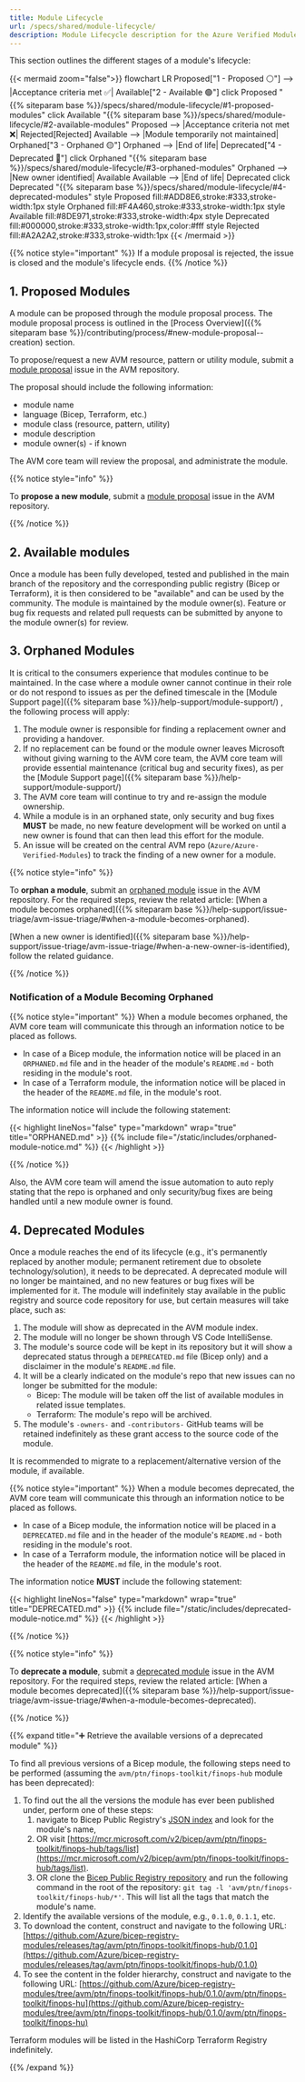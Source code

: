 ```yaml
---
title: Module Lifecycle
url: /specs/shared/module-lifecycle/
description: Module Lifecycle description for the Azure Verified Modules (AVM) program
---
```


This section outlines the different stages of a module's lifecycle:

{{< mermaid zoom="false">}}
flowchart LR
    Proposed["1 - Proposed ⚪"] --> |Acceptance criteria met ✅| Available["2 - Available 🟢"]
      click Proposed "{{% siteparam base %}}/specs/shared/module-lifecycle/#1-proposed-modules"
      click Available "{{% siteparam base %}}/specs/shared/module-lifecycle/#2-available-modules"
    Proposed --> |Acceptance criteria not met ❌| Rejected[Rejected]
    Available --> |Module temporarily not maintained| Orphaned["3 - Orphaned 🟡"]
    Orphaned --> |End of life| Deprecated["4 - Deprecated 🔴"]
      click Orphaned "{{% siteparam base %}}/specs/shared/module-lifecycle/#3-orphaned-modules"
    Orphaned --> |New owner identified| Available
    Available --> |End of life| Deprecated
      click Deprecated "{{% siteparam base %}}/specs/shared/module-lifecycle/#4-deprecated-modules"
    style Proposed fill:#ADD8E6,stroke:#333,stroke-width:1px
    style Orphaned fill:#F4A460,stroke:#333,stroke-width:1px
    style Available fill:#8DE971,stroke:#333,stroke-width:4px
    style Deprecated fill:#000000,stroke:#333,stroke-width:1px,color:#fff
    style Rejected fill:#A2A2A2,stroke:#333,stroke-width:1px
{{< /mermaid >}}

{{% notice style="important" %}}
If a module proposal is rejected, the issue is closed and the module's lifecycle ends.
{{% /notice %}}

## 1. Proposed Modules

A module can be proposed through the module proposal process. The module proposal process is outlined in the [Process Overview]({{% siteparam base %}}/contributing/process/#new-module-proposal--creation) section.

To propose/request a new AVM resource, pattern or utility module, submit a [module proposal](https://aka.ms/AVM/ModuleProposal) issue in the AVM repository.

The proposal should include the following information:

- module name
- language (Bicep, Terraform, etc.)
- module class (resource, pattern, utility)
- module description
- module owner(s) - if known

The AVM core team will review the proposal, and administrate the module.

{{% notice style="info" %}}

To **propose a new module**, submit a [module proposal](https://aka.ms/AVM/ModuleProposal) issue in the AVM repository.

{{% /notice %}}

## 2. Available modules

Once a module has been fully developed, tested and published in the main branch of the repository and the corresponding public registry (Bicep or Terraform), it is then considered to be "available" and can be used by the community. The module is maintained by the module owner(s). Feature or bug fix requests and related pull requests can be submitted by anyone to the module owner(s) for review.

## 3. Orphaned Modules

It is critical to the consumers experience that modules continue to be maintained. In the case where a module owner cannot continue in their role or do not respond to issues as per the defined timescale in the [Module Support page]({{% siteparam base %}}/help-support/module-support/) , the following process will apply:

1. The module owner is responsible for finding a replacement owner and providing a handover.
2. If no replacement can be found or the module owner leaves Microsoft without giving warning to the AVM core team, the AVM core team will provide essential maintenance (critical bug and security fixes), as per the [Module Support page]({{% siteparam base %}}/help-support/module-support/)
3. The AVM core team will continue to try and re-assign the module ownership.
4. While a module is in an orphaned state, only security and bug fixes **MUST** be made, no new feature development will be worked on until a new owner is found that can then lead this effort for the module.
5. An issue will be created on the central AVM repo (`Azure/Azure-Verified-Modules`) to track the finding of a new owner for a module.

{{% notice style="info" %}}

To **orphan a module**, submit an [orphaned module](https://aka.ms/AVM/OrphanedModule) issue in the AVM repository. For the required steps, review the related article: [When a module becomes orphaned]({{% siteparam base %}}/help-support/issue-triage/avm-issue-triage/#when-a-module-becomes-orphaned).

[When a new owner is identified]({{% siteparam base %}}/help-support/issue-triage/avm-issue-triage/#when-a-new-owner-is-identified), follow the related guidance.

{{% /notice %}}

### Notification of a Module Becoming Orphaned

{{% notice style="important" %}}
When a module becomes orphaned, the AVM core team will communicate this through an information notice to be placed as follows.

- In case of a Bicep module, the information notice will be placed in an `ORPHANED.md` file and in the header of the module's `README.md` - both residing in the module's root.
- In case of a Terraform module, the information notice will be placed in the header of the `README.md` file, in the module's root.

The information notice will include the following statement:

{{< highlight lineNos="false" type="markdown" wrap="true" title="ORPHANED.md" >}}
{{% include file="/static/includes/orphaned-module-notice.md" %}}
{{< /highlight >}}

{{% /notice %}}

Also, the AVM core team will amend the issue automation to auto reply stating that the repo is orphaned and only security/bug fixes are being handled until a new module owner is found.

## 4. Deprecated Modules

Once a module reaches the end of its lifecycle (e.g., it's permanently replaced by another module; permanent retirement due to obsolete technology/solution), it needs to be deprecated. A deprecated module will no longer be maintained, and no new features or bug fixes will be implemented for it. The module will indefinitely stay available in the public registry and source code repository for use, but certain measures will take place, such as:

1. The module will show as deprecated in the AVM module index.
2. The module will no longer be shown through VS Code IntelliSense.
3. The module's source code will be kept in its repository but it will show a deprecated status through a `DEPRECATED.md` file (Bicep only) and a disclaimer in the module's `README.md` file.
4. It will be a clearly indicated on the module's repo that new issues can no longer be submitted for the module:
    - Bicep: The module will be taken off the list of available modules in related issue templates.
    - Terraform: The module's repo will be archived.
5. The module's `-owners-` and `-contributors-` GitHub teams will be retained indefinitely as these grant access to the source code of the module.

It is recommended to migrate to a replacement/alternative version of the module, if available.

{{% notice style="important" %}}
When a module becomes deprecated, the AVM core team will communicate this through an information notice to be placed as follows.

- In case of a Bicep module, the information notice will be placed in a `DEPRECATED.md` file and in the header of the module's `README.md` - both residing in the module's root.
- In case of a Terraform module, the information notice will be placed in the header of the `README.md` file, in the module's root.

The information notice **MUST** include the following statement:

{{< highlight lineNos="false" type="markdown" wrap="true" title="DEPRECATED.md" >}}
{{% include file="/static/includes/deprecated-module-notice.md" %}}
{{< /highlight >}}

{{% /notice %}}

{{% notice style="info" %}}

To **deprecate a module**, submit a [deprecated module](https://aka.ms/AVM/DeprecatedModule) issue in the AVM repository. For the required steps, review the related article: [When a module becomes deprecated]({{% siteparam base %}}/help-support/issue-triage/avm-issue-triage/#when-a-module-becomes-deprecated).

{{% /notice %}}

{{% expand title="➕ Retrieve the available versions of a deprecated module" %}}

To find all previous versions of a Bicep module, the following steps need to be performed (assuming the `avm/ptn/finops-toolkit/finops-hub` module has been deprecated):

1. To find out the all the versions the module has ever been published under, perform one of these steps:
    1. navigate to Bicep Public Registry's [JSON index](https://aka.ms/avm/brmmoduleindex) and look for the module's name,
    2. OR visit [https://mcr.microsoft.com/v2/bicep/avm/ptn/finops-toolkit/finops-hub/tags/list](https://mcr.microsoft.com/v2/bicep/avm/ptn/finops-toolkit/finops-hub/tags/list).
    3. OR clone the [Bicep Public Registry repository](https://aka.ms/BRM) and run the following command in the root of the repository: `git tag -l 'avm/ptn/finops-toolkit/finops-hub/*'`. This will list all the tags that match the module's name.
2. Identify the available versions of the module, e.g., `0.1.0`, `0.1.1`, etc.
3. To download the content, construct and navigate to the following URL: [https://github.com/Azure/bicep-registry-modules/releases/tag/avm/ptn/finops-toolkit/finops-hub/0.1.0](https://github.com/Azure/bicep-registry-modules/releases/tag/avm/ptn/finops-toolkit/finops-hub/0.1.0)
4. To see the content in the folder hierarchy, construct and navigate to the following URL: [https://github.com/Azure/bicep-registry-modules/tree/avm/ptn/finops-toolkit/finops-hub/0.1.0/avm/ptn/finops-toolkit/finops-hu](https://github.com/Azure/bicep-registry-modules/tree/avm/ptn/finops-toolkit/finops-hub/0.1.0/avm/ptn/finops-toolkit/finops-hu)

Terraform modules will be listed in the HashiCorp Terraform Registry indefinitely.

{{% /expand %}}
